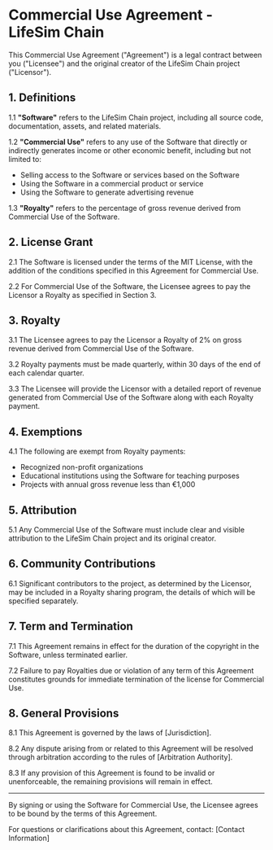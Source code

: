 # Commercial Use Agreement - LifeSim Chain

This Commercial Use Agreement ("Agreement") is a legal contract between you ("Licensee") and the original creator of the LifeSim Chain project ("Licensor").

## 1. Definitions

1.1 **"Software"** refers to the LifeSim Chain project, including all source code, documentation, assets, and related materials.

1.2 **"Commercial Use"** refers to any use of the Software that directly or indirectly generates income or other economic benefit, including but not limited to:
   - Selling access to the Software or services based on the Software
   - Using the Software in a commercial product or service
   - Using the Software to generate advertising revenue

1.3 **"Royalty"** refers to the percentage of gross revenue derived from Commercial Use of the Software.

## 2. License Grant

2.1 The Software is licensed under the terms of the MIT License, with the addition of the conditions specified in this Agreement for Commercial Use.

2.2 For Commercial Use of the Software, the Licensee agrees to pay the Licensor a Royalty as specified in Section 3.

## 3. Royalty

3.1 The Licensee agrees to pay the Licensor a Royalty of 2% on gross revenue derived from Commercial Use of the Software.

3.2 Royalty payments must be made quarterly, within 30 days of the end of each calendar quarter.

3.3 The Licensee will provide the Licensor with a detailed report of revenue generated from Commercial Use of the Software along with each Royalty payment.

## 4. Exemptions

4.1 The following are exempt from Royalty payments:
   - Recognized non-profit organizations
   - Educational institutions using the Software for teaching purposes
   - Projects with annual gross revenue less than €1,000

## 5. Attribution

5.1 Any Commercial Use of the Software must include clear and visible attribution to the LifeSim Chain project and its original creator.

## 6. Community Contributions

6.1 Significant contributors to the project, as determined by the Licensor, may be included in a Royalty sharing program, the details of which will be specified separately.

## 7. Term and Termination

7.1 This Agreement remains in effect for the duration of the copyright in the Software, unless terminated earlier.

7.2 Failure to pay Royalties due or violation of any term of this Agreement constitutes grounds for immediate termination of the license for Commercial Use.

## 8. General Provisions

8.1 This Agreement is governed by the laws of [Jurisdiction].

8.2 Any dispute arising from or related to this Agreement will be resolved through arbitration according to the rules of [Arbitration Authority].

8.3 If any provision of this Agreement is found to be invalid or unenforceable, the remaining provisions will remain in effect.

---

By signing or using the Software for Commercial Use, the Licensee agrees to be bound by the terms of this Agreement.

For questions or clarifications about this Agreement, contact: [Contact Information]
